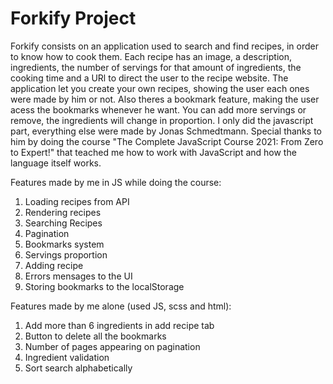 # Forkify Project

Forkify consists on an application used to search and find recipes, in order to know how to cook them. Each recipe has an image, a description, ingredients, the number of servings for that amount of ingredients, the cooking time and a URl to direct the user to the recipe website. The application let you create your own recipes, showing the user each ones were made by him or not. Also theres a bookmark feature, making the user acess the bookmarks whenever he want. You can add more servings or remove, the ingredients will change in proportion.
I only did the javascript part, everything else were made by Jonas Schmedtmann. Special thanks to him by doing the course "The Complete JavaScript Course 2021: From Zero to Expert!" that teached me how to work with JavaScript and how the language itself works.

Features made by me in JS while doing the course:

1. Loading recipes from API
2. Rendering recipes
3. Searching Recipes
4. Pagination
5. Bookmarks system
6. Servings proportion
7. Adding recipe
8. Errors mensages to the UI
9. Storing bookmarks to the localStorage

Features made by me alone (used JS, scss and html):

1. Add more than 6 ingredients in add recipe tab
2. Button to delete all the bookmarks
3. Number of pages appearing on pagination
4. Ingredient validation
5. Sort search alphabetically
